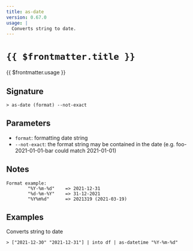 ```yaml
---
title: as-date
version: 0.67.0
usage: |
  Converts string to date.
---
```


# <code>{{ $frontmatter.title }}</code>

<div style='white-space: pre-wrap;'>{{ $frontmatter.usage }}</div>

## Signature

```> as-date (format) --not-exact```

## Parameters

 -  `format`: formatting date string
 -  `--not-exact`: the format string may be contained in the date (e.g. foo-2021-01-01-bar could match 2021-01-01)

## Notes
```text
Format example:
        "%Y-%m-%d"    => 2021-12-31
        "%d-%m-%Y"    => 31-12-2021
        "%Y%m%d"      => 2021319 (2021-03-19)
```
## Examples

Converts string to date
```shell
> ["2021-12-30" "2021-12-31"] | into df | as-datetime "%Y-%m-%d"
```
